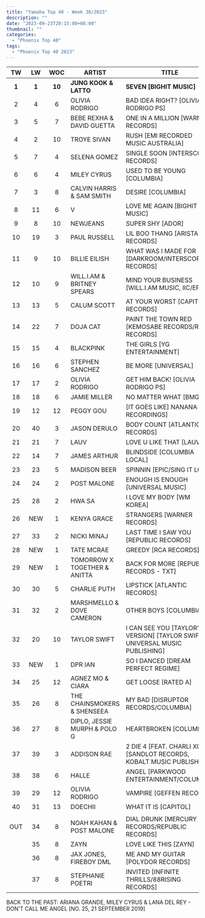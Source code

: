 ```yaml
---
title: "Yamaha Top 40 - Week 38/2023"
description: ""
date: "2023-09-23T20:15:00+08:00"
thumbnail: ""
categories:
  - "Phoenix Top 40"
tags:
  - "Phoenix Top 40 2023"
---
```

<!--more-->
|TW|LW|WOC|ARTIST|TITLE|PEAK|
|:---:|:---:|:---:|---|---|:---:|
|**1**|**1**|**10**|**JUNG KOOK & LATTO**|**SEVEN [BIGHIT MUSIC]**|**1**|
|2|4|6|OLIVIA RODRIGO|BAD IDEA RIGHT? [OLIVIA RODRIGO PS]|2|
|3|5|7|BEBE REXHA & DAVID GUETTA|ONE IN A MILLION [WARNER RECORDS]|3|
|4|2|10|TROYE SIVAN|RUSH [EMI RECORDED MUSIC AUSTRALIA]|2|
|5|7|4|SELENA GOMEZ|SINGLE SOON [INTERSCOPE RECORDS]|5|
|6|6|4|MILEY CYRUS|USED TO BE YOUNG [COLUMBIA]|6|
|7|3|8|CALVIN HARRIS & SAM SMITH|DESIRE [COLUMBIA]|3|
|8|11|6|V|LOVE ME AGAIN [BIGHIT MUSIC]|8|
|9|8|10|NEWJEANS|SUPER SHY [ADOR]|3|
|10|19|3|PAUL RUSSELL|LIL BOO THANG [ARISTA RECORDS]|10|
|11|9|10|BILLIE EILISH|WHAT WAS I MADE FOR [DARKROOM/INTERSCOPE RECORDS]|4|
|12|10|9|WILL.I.AM & BRITNEY SPEARS|MIND YOUR BUSINESS [WILL.I.AM MUSIC, IIC/EPIC]|5|
|13|13|5|CALUM SCOTT|AT YOUR WORST [CAPITOL RECORDS]|13|
|14|22|7|DOJA CAT|PAINT THE TOWN RED [KEMOSABE RECORDS/RCA RECORDS]|14|
|15|15|4|BLACKPINK|THE GIRLS [YG ENTERTAINMENT]|15|
|16|16|6|STEPHEN SANCHEZ|BE MORE [UNIVERSAL]|16|
|17|17|2|OLIVIA RODRIGO|GET HIM BACK! [OLIVIA RODRIGO PS]|17|
|18|18|6|JAMIE MILLER|NO MATTER WHAT [BMG]|18|
|19|12|12|PEGGY GOU|[IT GOES LIKE] NANANA [XL RECORDINGS]|1|
|20|40|3|JASON DERULO|BODY COUNT [ATLANTIC RECORDS]|20|
|21|21|7|LAUV|LOVE U LIKE THAT [LAUV]|21|
|22|14|7|JAMES ARTHUR|BLINDSIDE [COLUMBIA LOCAL]|14|
|23|23|5|MADISON BEER|SPINNIN [EPIC/SING IT LOUD]|23|
|24|24|2|POST MALONE|ENOUGH IS ENOUGH [UNIVERSAL MUSIC]|24|
|25|28|2|HWA SA|I LOVE MY BODY [WM KOREA]|25|
|26|NEW|1|KENYA GRACE|STRANGERS [WARNER RECORDS]|26|
|27|33|2|NICKI MINAJ|LAST TIME I SAW YOU [REPUBLIC RECORDS]|27|
|28|NEW|1|TATE MCRAE|GREEDY [RCA RECORDS]|28|
|29|NEW|1|TOMORROW X TOGETHER & ANITTA|BACK FOR MORE [REPUBLIC RECORDS - TXT]|29|
|30|30|5|CHARLIE PUTH|LIPSTICK [ATLANTIC RECORDS]|30|
|31|32|2|MARSHMELLO & DOVE CAMERON|OTHER BOYS [COLUMBIA]|31|
|32|20|10|TAYLOR SWIFT|I CAN SEE YOU [TAYLOR'S VERSION] [TAYLOR SWIFT, UNIVERSAL MUSIC PUBLISHING]|9|
|33|NEW|1|DPR IAN|SO I DANCED [DREAM PERFECT REGIME]|33|
|34|25|12|AGNEZ MO & CIARA|GET LOOSE [RATED A]|2|
|35|26|8|THE CHAINSMOKERS & SHENSEEA|MY BAD [DISRUPTOR RECORDS/COLUMBIA]|26|
|36|27|8|DIPLO, JESSIE MURPH & POLO G|HEARTBROKEN [COLUMBIA]|27|
|37|39|3|ADDISON RAE|2 DIE 4 [FEAT. CHARLI XCX] [SANDLOT RECORDS, KOBALT MUSIC PUBLISHING]|37|
|38|38|6|HALLE|ANGEL [PARKWOOD ENTERTAINMENT/COLUMBIA]|38|
|39|29|12|OLIVIA RODRIGO|VAMPIRE [GEFFEN RECORDS]|4|
|40|31|13|DOECHII|WHAT IT IS [CAPITOL]|7|
|||||||
|OUT|34|8|NOAH KAHAN & POST MALONE|DIAL DRUNK [MERCURY RECORDS/REPUBLIC RECORDS]|16|
||35|8|ZAYN|LOVE LIKE THIS [ZAYN]|17|
||36|8|JAX JONES, FIREBOY DML|ME AND MY GUITAR [POLYDOR RECORDS]|18|
||37|8|STEPHANIE POETRI|INVITED [INFINITE THRILLS/88RISING RECORDS]|19|

BACK TO THE PAST: ARIANA GRANDE, MILEY CYRUS & LANA DEL REY - DON'T CALL ME ANGEL [NO. 25, 21 SEPTEMBER 2019]